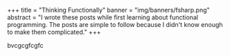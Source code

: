 +++
title = "Thinking Functionally"
banner = "img/banners/fsharp.png" 
abstract = "I wrote these posts while first learning about functional programming. The posts are simple to follow because I didn't know enough to make them complicated."
+++

bvcgcgfcgfc